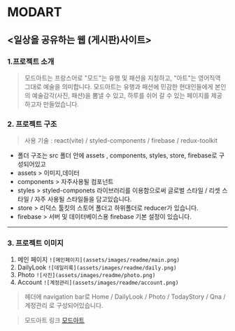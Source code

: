 # MODART
## <일상을 공유하는 웹 (게시판)사이트>

### 1.프로젝트 소개
> 모드아트는 프랑스어로 "모드"는 유행 및 패션을 지칭하고, "아트"는 영어직역 그대로 예술을 의미합니다. 모드아트는 유행과 패션에 민감한 현대인들에게 본인의 예술감각(사진, 패션)을 뽐낼 수 있고, 하루를 쉬어 갈 수 있는 페이지를 제공하고자 만들었습니다.

### 2. 프로젝트 구조
> 사용 기술 : react(vite) / styled-components / firebase / redux-toolkit

- 폴더 구조는 src 폴더 안에 assets , components, styles, store, firebase로 구성되어있고
- assets > 이미지,데이터
- components > 자주사용될 컴포넌트
- styles > styled-componets 라이브러리를 이용함으로써 글로벌 스타일 / 리셋 스타일 / 자주 사용될 스타일들을 담고있습니다.
- store > 리덕스 툴킷의 스토어 폴더고 하위폴더로 reducer가 있습니다.
- firebase > 서버 및 데이터베이스용 firebase 기본 설정이 있습니다. 
-----------

### 3. 프로젝트 이미지
1. 메인 페이지
`![메인페이지](assets/images/readme/main.png)`
2. DailyLook
`![데일리룩](assets/images/readme/daily.png)`
3. Photo
`![사진](assets/images/readme/photo.png)`
4. Account
`![계정관리](assets/images/readme/account.png)`

> 헤더에 navigation bar로 Home / DailyLook / Photo / TodayStory / Qna / 계정관리 로 구성되어있습니다.


>모드아트 링크
[모드아트](https://llvovll89.github.io/modart/)